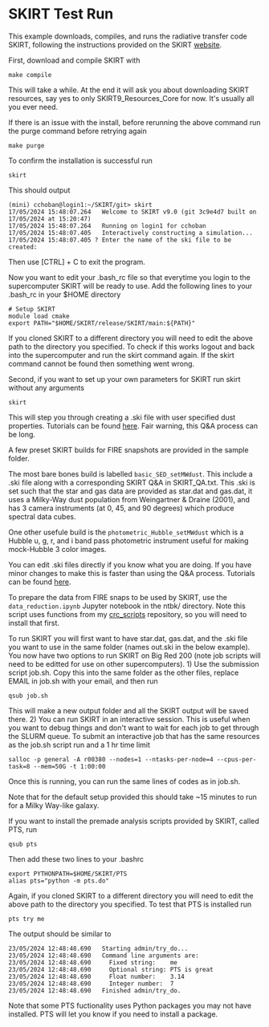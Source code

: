 # SKIRT Test Run

This example downloads, compiles, and runs the radiative transfer code SKIRT, following the instructions provided on the SKIRT [website](https://skirt.ugent.be/root/_home.html).

First, download and compile SKIRT with
```console
make compile
```
This will take a while. At the end it will ask you about downloading SKIRT resources, say yes to only SKIRT9\_Resources\_Core for now. It's usually all you ever need.

If there is an issue with the install, before rerunning the above command run the purge command before retrying again
```console
make purge
```

To confirm the installation is successful run
```console
skirt
```
This should output
```console
(mini) cchoban@login1:~/SKIRT/git> skirt
17/05/2024 15:48:07.264   Welcome to SKIRT v9.0 (git 3c9e4d7 built on 17/05/2024 at 15:20:47)
17/05/2024 15:48:07.264   Running on login1 for cchoban
17/05/2024 15:48:07.405   Interactively constructing a simulation...
17/05/2024 15:48:07.405 ? Enter the name of the ski file to be created:
```
Then use [CTRL] + C to exit the program.



Now you want to edit your .bash\_rc file so that everytime you login to the supercomputer SKIRT will be ready to use. Add the following lines to your .bash\_rc in your $HOME directory
```console
# Setup SKIRT
module load cmake
export PATH="$HOME/SKIRT/release/SKIRT/main:${PATH}"
```
If you cloned SKIRT to a different directory you will need to edit the above path to the directory you specified.
To check if this works logout and back into the supercomputer and run the skirt command again. If the skirt command cannot be found then something went wrong.

Second, if you want to set up your own parameters for SKIRT run skirt without any arguments 
```console
skirt
```
This will step you through creating a .ski file with user specified dust properties. Tutorials can be found [here](https://skirt.ugent.be/version9/_tutorials.html). Fair warning, this Q&A process can be long.

A few preset SKIRT builds for FIRE snapshots are provided in the sample folder. 

The most bare bones build is labelled `basic_SED_setMWdust`. This include a .ski file along with a corresponding SKIRT Q&A in SKIRT_QA.txt. This .ski is set such that the star and gas data are provided as star.dat and gas.dat, it uses a Milky-Way dust population from Weingartner & Draine (2001), and has 3 camera instruments (at 0, 45, and 90 degrees) which produce spectral data cubes.

One other usefule build is the `photometric_Hubble_setMWdust` which is a Hubble u, g, r, and i band pass photometric instrument useful for making mock-Hubble 3 color images.

You can edit .ski files directly if you know what you are doing. If you have minor changes to make this is faster than using the Q&A process. Tutorials can be found [here](https://skirt.ugent.be/version9/_tutorial_custom_dust.html).

To prepare the data from FIRE snaps to be used by SKIRT, use the `data_reduction.ipynb` Jupyter notebook in the ntbk/ directory. Note this script uses functions from my [crc_scripts](https://github.com/calebchoban/crc_scripts/) repository, so you will need to install that first.

To run SKIRT you will first want to have star.dat, gas.dat, and the .ski file you want to use in the same folder (names out.ski in the below example). You now have two options to run SKIRT on Big Red 200 (note job scripts will need to be editted for use on other supercomputers). 1) Use the submission script job.sh. Copy this into the same folder as the other files, replace EMAIL in job.sh with your email, and then run
```console
qsub job.sh
```
This will make a new output folder and all the SKIRT output will be saved there. 2) You can run SKIRT in an interactive session. This is useful when you want to debug things and don't want to wait for each job to get through the SLURM queue. To submit an interactive job that has the same resources as the job.sh script run and a 1 hr time limit
```console
salloc -p general -A r00380 --nodes=1 --ntasks-per-node=4 --cpus-per-task=8 --mem=50G -t 1:00:00
```
Once this is running, you can run the same lines of codes as in job.sh.

Note that for the default setup provided this should take ~15 minutes to run for a Milky Way-like galaxy.


If you want to install the premade analysis scripts provided by SKIRT, called PTS, run
```console
qsub pts
```
Then add these two lines to your .bashrc
```console
export PYTHONPATH=$HOME/SKIRT/PTS
alias pts="python -m pts.do"
```
Again, if you cloned SKIRT to a different directory you will need to edit the above path to the directory you specified.
To test that PTS is installed run
```console
pts try me
```
The output should be similar to
```console
23/05/2024 12:48:48.690   Starting admin/try_do...
23/05/2024 12:48:48.690   Command line arguments are:
23/05/2024 12:48:48.690     Fixed string:    me
23/05/2024 12:48:48.690     Optional string: PTS is great
23/05/2024 12:48:48.690     Float number:    3.14
23/05/2024 12:48:48.690     Integer number:  7
23/05/2024 12:48:48.690   Finished admin/try_do.
```
Note that some PTS fuctionality uses Python packages you may not have installed. PTS will let you know if you need to install a package.
